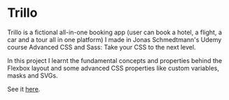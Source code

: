 # Trillo

Trillo is a fictional all-in-one booking app (user can book a hotel, a flight, a car and a tour all in one platform) I made in Jonas Schmedtmann's Udemy course Advanced CSS and Sass: Take your CSS to the next level.

In this project I learnt the fundamental concepts and properties behind the Flexbox layout and some advanced CSS properties like custom variables, masks and SVGs. 

See it [here](https://marcin-kochanek.github.io/trillo).
